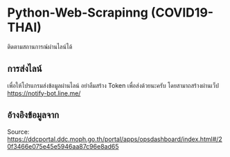 # Python-Web-Scrapinng (COVID19-THAI)
ติดตามสถานการณ์ผ่านไลน์ได้

<LINE-COVID-THAI src="https://user-images.githubusercontent.com/9077501/77223913-707fa700-6b93-11ea-9b20-229028daf421.jpg" width="100" height="100">

## การส่งไลน์
เพื่อให้โปรแกรมส่งข้อมูลผ่านไลน์ อย่าลืมสร้าง Token เพื่อส่งด้วยนะครับ
โดยสามาถสร้างผ่านเว็ป https://notify-bot.line.me/

## อ้างอิงข้อมูลจาก
Source: https://ddcportal.ddc.moph.go.th/portal/apps/opsdashboard/index.html#/20f3466e075e45e5946aa87c96e8ad65
